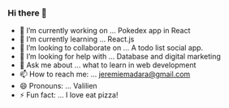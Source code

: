 ### Hi there 👋

- 🔭 I’m currently working on ... Pokedex app in React
- 🌱 I’m currently learning ... React.js
- 👯 I’m looking to collaborate on ... A todo list social app.
- 🤔 I’m looking for help with ... Database and digital marketing
- 💬 Ask me about ... what to learn in web development
- 📫 How to reach me: ... jeremiemadara@gmail.com
- 😄 Pronouns: ... Valilien
- ⚡ Fun fact: ... I love eat pizza! 

